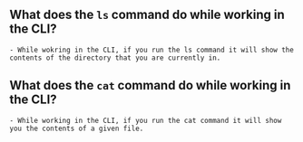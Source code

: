 ## What does the `ls` command do while working in the CLI?

    - While wokring in the CLI, if you run the ls command it will show the contents of the directory that you are currently in.

## What does the `cat` command do while working in the CLI?

    - While working in the CLI, if you run the cat command it will show you the contents of a given file.